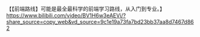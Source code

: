 【【前端路线】可能是最全最科学的前端学习路线，从入门到专业。】 https://www.bilibili.com/video/BV1H6w3eAEVi/?share_source=copy_web&vd_source=9c1e19a73fa7bd23bb37aa8d7467d862
